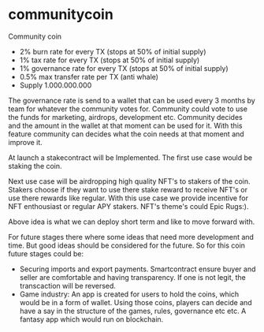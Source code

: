 # communitycoin
Community coin

 - 2% burn rate for every TX (stops at 50% of initial supply)
 - 1% tax rate for every TX (stops at 50% of initial supply)
 - 1% governance rate for every TX (stops at 50% of initial supply)
 - 0.5% max transfer rate per TX (anti whale)
- Supply 1.000.000.000 

The governance rate is send to a wallet that can be used every 3 months by team for whatever the community votes for. Community could vote to use the funds for marketing, airdrops, development etc. Community decides and the amount in the wallet at that moment can be used for it. With this feature community can decides what the coin needs at that moment and improve it.

At launch a stakecontract will be Implemented. The first use case would be staking the coin.

Next use case will be airdropping high quality NFT's to stakers of the coin. Stakers choose if they want to use there stake reward to receive NFT's or use there rewards like regular. With this use case we provide incentive for NFT enthousiast or regular APY stakers. NFT's theme's could Epic Rugs:).

Above idea is what we can deploy short term and like to move forward with.

For future stages there where some ideas that need more development and time. But good ideas should be considered for the future. So for this coin future stages could be:

 - Securing imports and export payments. Smartcontract ensure buyer and seller are comfortable and having transparency. If one is not legit, the transcaction will be reversed.
 - Game industry: An app is created for users to hold the coins, which would be in a form of wallet. Using those coins, players can decide and have a say in the structure of the games, rules, governance etc etc.
A fantasy app which would run on blockchain.
